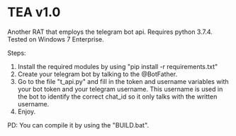 # TEA v1.0
Another RAT that employs the telegram bot api. Requires python 3.7.4. Tested on Windows 7 Enterprise.

Steps:
1. Install the required modules by using "pip install -r requirements.txt"
2. Create your telegram bot by talking to the @BotFather.
3. Go to the file "t_api.py" and fill in the token and username variables with your bot token and your telegram username. This username is used in the bot to identify the correct chat_id so it only talks with the written username.
4. Enjoy.

PD: You can compile it by using the "BUILD.bat".
